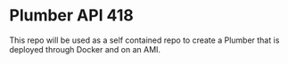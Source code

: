 # Plumber API 418

This repo will be used as a self contained repo to create a Plumber that is deployed through Docker and on an AMI.
